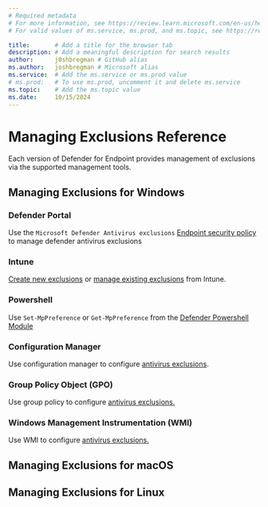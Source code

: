 ```yaml
---
# Required metadata
# For more information, see https://review.learn.microsoft.com/en-us/help/platform/learn-editor-add-metadata?branch=main
# For valid values of ms.service, ms.prod, and ms.topic, see https://review.learn.microsoft.com/en-us/help/platform/metadata-taxonomies?branch=main

title:       # Add a title for the browser tab
description: # Add a meaningful description for search results
author:      j0shbregman # GitHub alias
ms.author:   joshbregman # Microsoft alias
ms.service:  # Add the ms.service or ms.prod value
# ms.prod:   # To use ms.prod, uncomment it and delete ms.service
ms.topic:    # Add the ms.topic value
ms.date:     10/15/2024
---
```


# Managing Exclusions Reference

Each version of Defender for Endpoint provides management of exclusions via the supported management tools.  

## Managing Exclusions for Windows

### Defender Portal

Use the `Microsoft Defender Antivirus exclusions` [Endpoint security policy](/defender-endpoint/manage-security-policies?toc=%2Fmem%2Fintune%2Ftoc.json&bc=%2Fmem%2Fbreadcrumb%2Ftoc.json) to manage defender antivirus exclusions

### Intune

[Create new exclusions](https://learn.microsoft.com/en-us/defender-endpoint/configure-exclusions-microsoft-defender-antivirus#create-a-new-antivirus-policy-with-exclusions-in-intune) or [manage existing exclusions](https://learn.microsoft.com/en-us/defender-endpoint/configure-exclusions-microsoft-defender-antivirus#manage-antivirus-exclusions-in-intune-for-existing-policies) from Intune.

### Powershell

Use `Set-MpPreference` or `Get-MpPreference` from the [Defender Powershell Module](/powershell/module/defender/?view=windowsserver2022-ps) 

### Configuration Manager

Use configuration manager to configure [antivirus exclusions](/defender-endpoint/configure-extension-file-exclusions-microsoft-defender-antivirus).

### Group Policy Object (GPO)

Use group policy to configure [antivirus exclusions.](/defender-endpoint/configure-extension-file-exclusions-microsoft-defender-antivirus)

### Windows Management Instrumentation (WMI)

Use WMI to configure [antivirus exclusions.](/defender-endpoint/configure-extension-file-exclusions-microsoft-defender-antivirus)

## Managing Exclusions for macOS

## Managing Exclusions for Linux

